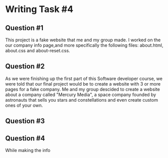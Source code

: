 # Writing Task #4
## Question #1 
This project is a fake website that me and my group made. 
I worked on the our company info page,and more specifically 
the following files: about.html, about.css and about-reset.css.
## Question #2
As we were finishing up the first part of this Software developer course,
we were told that our final project would be to create a website with 3 or more
pages for a fake company. Me and my group descided to create a website about a company
called "Mercury Media", a space company founded by astronauts that sells you stars and
constellations and even create custom ones of your own.
## Question #3
## Question #4
While making the info 